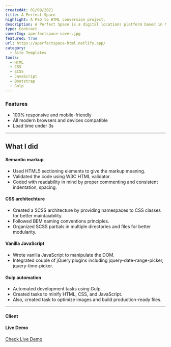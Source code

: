 ```yaml
---
createdAt: 01/09/2021
title: A Perfect Space
highlight: A PSD to HTML conversion project.
description: A Perfect Space is a digital locations platform based in Melbourne, Australia. I got invited via Upwork to build the HTML pages of the platform for both admin facing and user facing area. Later I also built some of the public facing pages including about-us, how-it-works, contact-us, team, and privacy policy page.
type: Contract
coverImg: aperfectspace-cover.jpg
featured: true
url: https://aperfectspace-html.netlify.app/
category:
  - Site Templates
tools:
  - HTML
  - CSS
  - SCSS
  - JavaScript
  - Bootstrap
  - Gulp
---
```


<!-- Start Features Section -->
<div class="l-container">
<div class="u-my-48">

### Features

- 100% responsive and mobile-friendly
- All modern browsers and devices compatible
- Load time under 3s

</div>
</div>
<!-- End Features Section -->

<hr>

<!-- Start What I Did Section -->
<section class="u-py-64">
<div class="l-container l-container--sm">
<h2 class="display-2 u-text-serif u-mt-64">What I did</h2>
<div class="c-feature-figure-container">

<work-feature src="svg/html5.svg" alt="HTML5 Logo">
  <h4>Semantic markup</h4>
  <ul>
    <li>Used HTML5 sectioning elements to give the markup meaning.</li>
    <li>Validated the code using W3C HTML validator.</li>
    <li>Coded with readability in mind by proper commenting and consistent indentation, spacing.</li>
  </ul>
</work-feature>

<work-feature src="svg/sass.svg" alt="Sass Logo">
  <h4>CSS architechture</h4>
  <ul>
    <li>Created a SCSS architecture by providing namespaces to CSS classes for better maintaiability.</li>
    <li>Followed BEM naming conventions principles.</li>
    <li>Organized SCSS partials in multiple directories and files for better modularity.</li>
  </ul>
</work-feature>

<work-feature src="svg/javascript.svg" alt="CSS3 Logo">
  <h4>Vanilla JavaScript</h4>
  <ul>
    <li>Wrote vanilla JavaScript to manipulate the DOM.</li>
    <li>Integrated couple of jQuery plugins including jquery-date-range-picker, jquery-time-picker.</li>
  </ul>
</work-feature>

<work-feature src="svg/gulp.svg" alt="Gulp Logo">
  <h4>Gulp automation</h4>
  <ul>
    <li>Automated development tasks using Gulp.</li>
    <li>Created tasks to minify HTML, CSS, and JavaScript.</li>
    <li>Also, created task to optimize images and build production-ready files.</li>
  </ul>
</work-feature>

</div>
</div>
</section>
<!-- End What I Did Section -->

<!-- Start Client Section -->
<section>
<div class="l-container l-container--sm">
<hr>
<div class="u-my-48">
<div class="u-space-between">
        
<div>

#### Client

[<markdown-image src="clients/aperfectspace.png" alt="A Perfect Space"></markdown-image>](https://aperfectspace.com/)

</div>
<div>

#### Live Demo

<a href="https://aperfectspace-html.netlify.app/" class="c-button" target="_blank">Check Live Demo</a>

</div>

</div><!-- /.u-space-between -->
</div><!-- /.u-my-48 -->
</div><!-- /.l-container -->
</section>
<!-- End Client Section -->